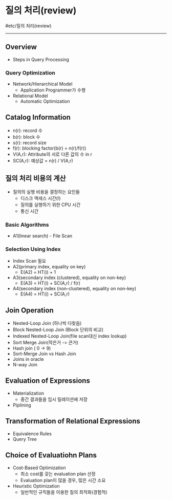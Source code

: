 # 질의 처리(review)
#etc/질의 처리(review)

---
## Overview
- Steps in Query Processing

### Query Optimization
- Network/Hierarchical Model
    - Application Programmer가 수행
- Relational Model
    - Automatic Optimization

## Catalog Information
- n(r): record 수
- b(r): block 수
- s(r): record size
- f(r): blocking factor(b(r) = n(r)/f(r))
- V(A,r): Attribute의 서로 다른 값의 수 in r
- SC(A,r): 예상값 = n(r) / V(A,r)

## 질의 처리 비용의 계산
- 질의의 실행 비용을 결정하는 요인들
    - 디스크 액세스 시간(!)
    - 질의를 실행하기 위한 CPU 시간
    - 통신 시간

### Basic Algorithms
- A1(linear search) - File Scan

### Selection Using Index
- Index Scan 필요
- A2(primary index, equality on key)
    - E(A2) = HT(i) + 1
- A3(secondary index (clustered), equality on non-key)
    - E(A3) = HT(i) + SC(A,r) / f(r)
- A4(secondary index (non-clustered), equality on non-key)
    - E(A4) = HT(i) + SC(A,r)

## Join Operation
- Nested-Loop Join (하나씩 다찾음)
- Block Nested-Loop Join (Block 단위의 비교)
- Indexed Nested-Loop Join(file scan대신 index lookup)
- Sort Merge Join(작은거 -> 큰거)
- Hash join ( 0 -> 9)
- Sort-Merge Join vs Hash Join
- Joins in oracle
- N-way Join

## Evaluation of Expressions
- Materialization
    - 중간 결과들을 임시 릴레이션에 저장
- Piplining

## Transformation of Relational Expressions
- Equivalence Rules
- Query Tree

## Choice of Evaluatiohn Plans
- Cost-Based Optimization
    - 최소 cost를 갖는 evaluation plan 선정
    - Evaluation plan이 많을 경우, 많은 시간 소요
- Heuristic Optimization
    - 일반적인 규칙들을 이용한 질의 최적화(경험적)


